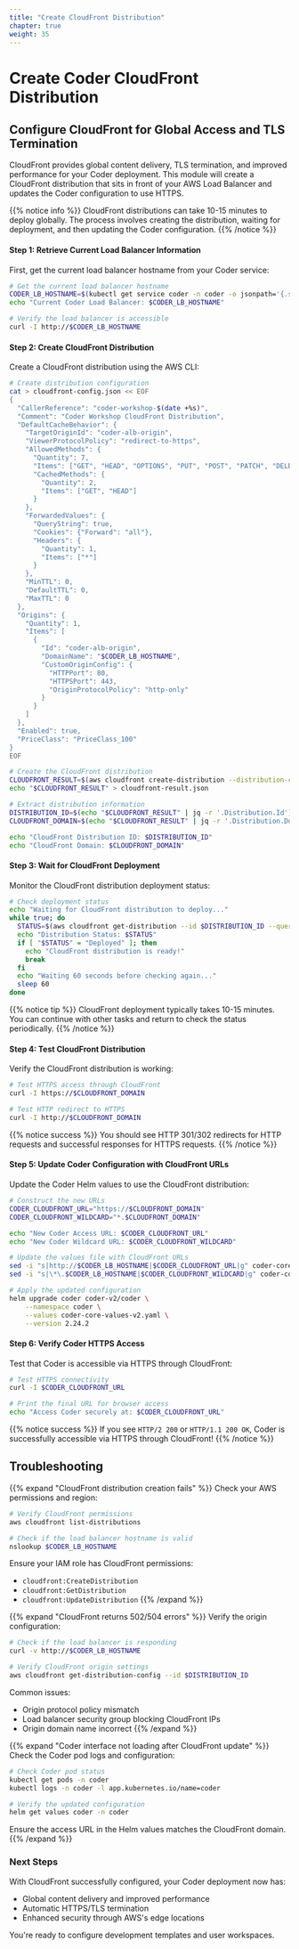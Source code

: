 ```yaml
---
title: "Create CloudFront Distribution"
chapter: true
weight: 35
---
```


# Create Coder CloudFront Distribution

## Configure CloudFront for Global Access and TLS Termination

CloudFront provides global content delivery, TLS termination, and improved performance for your Coder deployment. This module will create a CloudFront distribution that sits in front of your AWS Load Balancer and updates the Coder configuration to use HTTPS.

{{% notice info %}}
CloudFront distributions can take 10-15 minutes to deploy globally. The process involves creating the distribution, waiting for deployment, and then updating the Coder configuration.
{{% /notice %}}

#### Step 1: Retrieve Current Load Balancer Information

First, get the current load balancer hostname from your Coder service:

```bash
# Get the current load balancer hostname
CODER_LB_HOSTNAME=$(kubectl get service coder -n coder -o jsonpath='{.status.loadBalancer.ingress[0].hostname}')
echo "Current Coder Load Balancer: $CODER_LB_HOSTNAME"

# Verify the load balancer is accessible
curl -I http://$CODER_LB_HOSTNAME
```

#### Step 2: Create CloudFront Distribution

Create a CloudFront distribution using the AWS CLI:

```bash
# Create distribution configuration
cat > cloudfront-config.json << EOF
{
  "CallerReference": "coder-workshop-$(date +%s)",
  "Comment": "Coder Workshop CloudFront Distribution",
  "DefaultCacheBehavior": {
    "TargetOriginId": "coder-alb-origin",
    "ViewerProtocolPolicy": "redirect-to-https",
    "AllowedMethods": {
      "Quantity": 7,
      "Items": ["GET", "HEAD", "OPTIONS", "PUT", "POST", "PATCH", "DELETE"],
      "CachedMethods": {
        "Quantity": 2,
        "Items": ["GET", "HEAD"]
      }
    },
    "ForwardedValues": {
      "QueryString": true,
      "Cookies": {"Forward": "all"},
      "Headers": {
        "Quantity": 1,
        "Items": ["*"]
      }
    },
    "MinTTL": 0,
    "DefaultTTL": 0,
    "MaxTTL": 0
  },
  "Origins": {
    "Quantity": 1,
    "Items": [
      {
        "Id": "coder-alb-origin",
        "DomainName": "$CODER_LB_HOSTNAME",
        "CustomOriginConfig": {
          "HTTPPort": 80,
          "HTTPSPort": 443,
          "OriginProtocolPolicy": "http-only"
        }
      }
    ]
  },
  "Enabled": true,
  "PriceClass": "PriceClass_100"
}
EOF

# Create the CloudFront distribution
CLOUDFRONT_RESULT=$(aws cloudfront create-distribution --distribution-config file://cloudfront-config.json)
echo "$CLOUDFRONT_RESULT" > cloudfront-result.json

# Extract distribution information
DISTRIBUTION_ID=$(echo "$CLOUDFRONT_RESULT" | jq -r '.Distribution.Id')
CLOUDFRONT_DOMAIN=$(echo "$CLOUDFRONT_RESULT" | jq -r '.Distribution.DomainName')

echo "CloudFront Distribution ID: $DISTRIBUTION_ID"
echo "CloudFront Domain: $CLOUDFRONT_DOMAIN"
```

#### Step 3: Wait for CloudFront Deployment

Monitor the CloudFront distribution deployment status:

```bash
# Check deployment status
echo "Waiting for CloudFront distribution to deploy..."
while true; do
  STATUS=$(aws cloudfront get-distribution --id $DISTRIBUTION_ID --query 'Distribution.Status' --output text)
  echo "Distribution Status: $STATUS"
  if [ "$STATUS" = "Deployed" ]; then
    echo "CloudFront distribution is ready!"
    break
  fi
  echo "Waiting 60 seconds before checking again..."
  sleep 60
done
```

{{% notice tip %}}
CloudFront deployment typically takes 10-15 minutes. You can continue with other tasks and return to check the status periodically.
{{% /notice %}}

#### Step 4: Test CloudFront Distribution

Verify the CloudFront distribution is working:

```bash
# Test HTTPS access through CloudFront
curl -I https://$CLOUDFRONT_DOMAIN

# Test HTTP redirect to HTTPS
curl -I http://$CLOUDFRONT_DOMAIN
```

{{% notice success %}}
You should see HTTP 301/302 redirects for HTTP requests and successful responses for HTTPS requests.
{{% /notice %}}

#### Step 5: Update Coder Configuration with CloudFront URLs

Update the Coder Helm values to use the CloudFront distribution:

```bash
# Construct the new URLs
CODER_CLOUDFRONT_URL="https://$CLOUDFRONT_DOMAIN"
CODER_CLOUDFRONT_WILDCARD="*.$CLOUDFRONT_DOMAIN"

echo "New Coder Access URL: $CODER_CLOUDFRONT_URL"
echo "New Coder Wildcard URL: $CODER_CLOUDFRONT_WILDCARD"

# Update the values file with CloudFront URLs
sed -i "s|http://$CODER_LB_HOSTNAME|$CODER_CLOUDFRONT_URL|g" coder-core-values-v2.yaml
sed -i "s|\*\.$CODER_LB_HOSTNAME|$CODER_CLOUDFRONT_WILDCARD|g" coder-core-values-v2.yaml

# Apply the updated configuration
helm upgrade coder coder-v2/coder \
    --namespace coder \
    --values coder-core-values-v2.yaml \
    --version 2.24.2
```

#### Step 6: Verify Coder HTTPS Access

Test that Coder is accessible via HTTPS through CloudFront:

```bash
# Test HTTPS connectivity
curl -I $CODER_CLOUDFRONT_URL

# Print the final URL for browser access
echo "Access Coder securely at: $CODER_CLOUDFRONT_URL"
```

{{% notice success %}}
If you see `HTTP/2 200` or `HTTP/1.1 200 OK`, Coder is successfully accessible via HTTPS through CloudFront!
{{% /notice %}}

## Troubleshooting

{{% expand "CloudFront distribution creation fails" %}}
Check your AWS permissions and region:
```bash
# Verify CloudFront permissions
aws cloudfront list-distributions

# Check if the load balancer hostname is valid
nslookup $CODER_LB_HOSTNAME
```

Ensure your IAM role has CloudFront permissions:
- `cloudfront:CreateDistribution`
- `cloudfront:GetDistribution`
- `cloudfront:UpdateDistribution`
{{% /expand %}}

{{% expand "CloudFront returns 502/504 errors" %}}
Verify the origin configuration:
```bash
# Check if the load balancer is responding
curl -v http://$CODER_LB_HOSTNAME

# Verify CloudFront origin settings
aws cloudfront get-distribution-config --id $DISTRIBUTION_ID
```

Common issues:
- Origin protocol policy mismatch
- Load balancer security group blocking CloudFront IPs
- Origin domain name incorrect
{{% /expand %}}

{{% expand "Coder interface not loading after CloudFront update" %}}
Check the Coder pod logs and configuration:
```bash
# Check Coder pod status
kubectl get pods -n coder
kubectl logs -n coder -l app.kubernetes.io/name=coder

# Verify the updated configuration
helm get values coder -n coder
```

Ensure the access URL in the Helm values matches the CloudFront domain.
{{% /expand %}}

### Next Steps
With CloudFront successfully configured, your Coder deployment now has:
- Global content delivery and improved performance
- Automatic HTTPS/TLS termination
- Enhanced security through AWS's edge locations

You're ready to configure development templates and user workspaces.